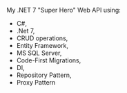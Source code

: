My .NET 7 "Super Hero" Web API using:
- C#,
- .Net 7,
- CRUD operations,
- Entity Framework,
- MS SQL Server,
- Code-First Migrations,
- DI,
- Repository Pattern,
- Proxy Pattern
